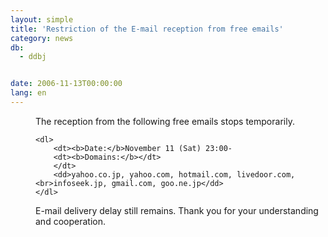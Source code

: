 ```yaml
---
layout: simple
title: 'Restriction of the E-mail reception from free emails'
category: news
db:
  - ddbj


date: 2006-11-13T00:00:00
lang: en
---
```


<html>
<dd>The reception from the following free emails stops temporarily.

    <dl>
        <dt><b>Date:</b>November 11 (Sat) 23:00-
        <dt><b>Domains:</b></dt>
        </dt>
        <dd>yahoo.co.jp, yahoo.com, hotmail.com, livedoor.com,<br>infoseek.jp, gmail.com, goo.ne.jp</dd>
    </dl>
<dd>E-mail delivery delay still remains. Thank you for your understanding and cooperation.</dd>
</dd>
</html>
